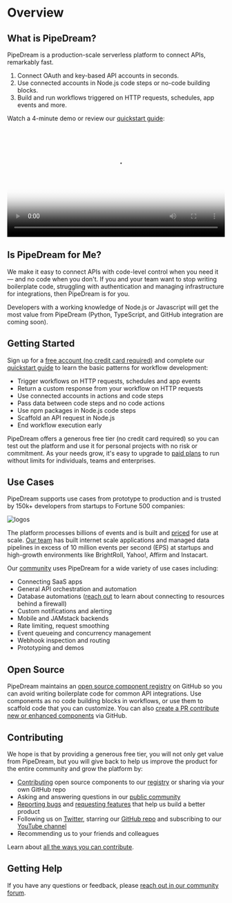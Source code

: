 

# Overview

## What is PipeDream?

PipeDream is a production-scale serverless platform to connect APIs, remarkably fast.

1. Connect OAuth and key-based API accounts in seconds.
2. Use connected accounts in Node.js code steps or no-code building blocks.
3. Build and run workflows triggered on HTTP requests, schedules, app events and more.

<!--PipeDream also makes it easy to test and validate your integrations, scaffold API requests for any app, maintain state between executions, manage execution rate and concurrency and more. -->

Watch a 4-minute demo or review our [quickstart guide](/quickstart/):

<!--With PipeDream, you can stop writing boilerplate code, struggling with authentication and managing infrastructure, and start connecting APIs with code-level control when you need it — and no code when you don't. -->

<!--PipeDream is a low code integration platform for developers. We make it easy to connect APIs remarkably fast so you can stop writing boilerplate code, struggling with authentication and managing infrastructure, and start connecting APIs with code-level control when you need it — and no code when you don't.-->

<video controls poster="./images/demo-poster.png" width="100%">
  <source src="https://res.cloudinary.com/PipeDreamin/video/upload/v1612307285/homepage/Using_Event_Sources_and_Workflows__Analyze_Twitter_Sentiment_in_Real-Time_and_Save_to_Google_Sheets_ehy2ho.mp4" type="video/mp4">
Your browser does not support the video tag.
</video>

<!--![image-20210520194929461](./image-20210520194929461.png)-->

<!--img src="https://res.cloudinary.com/PipeDreamin/image/upload/v1612919959/homepage/workflow-demo_ks64up.png"-->

<!--
Trusted by developers from startups to Fortune 500 companies:

![logos](https://res.cloudinary.com/PipeDreamin/image/upload/v1612919944/homepage/logos_kcbviz.png)

## How PipeDream Works

PipeDream provides a serverless platform to build and run workflows that connect APIs:

- Connect your OAuth and key-based API accounts in seconds
- Use connected accounts to auth APIs in code steps or in "no code" building blocks
- Compose steps into workflows and trigger on HTTP requests, schedules or app events

PipeDream also provides easy to use services to solve common serverless and integration challenges including state management, execution rate and concurrency controls, large file support (up to 5TB) and more! 

Watch a demo (4 mins):

-->

## Is PipeDream for Me?

We make it easy to connect APIs with code-level control when you need it — and no code when you don't. If you and your team want to stop writing boilerplate code, struggling with authentication and managing infrastructure for integrations, then PipeDream is for you. 

Developers with a working knowledge of Node.js or Javascript will get the most value from PipeDream (Python, TypeScript, and GitHub integration are coming soon).

<!--
PipeDream is trusted by 150k+ developers from startups to Fortune 500 companies:

![logos](https://res.cloudinary.com/PipeDreamin/image/upload/v1612919944/homepage/logos_kcbviz.png)
-->

## Getting Started

Sign up for a [free account (no credit card required)](https://PipeDream.com/auth/signup) and complete our [quickstart guide](/quickstart/) to learn the basic patterns for workflow development:

- Trigger workflows on HTTP requests, schedules and app events
- Return a custom response from your workflow on HTTP requests 
- Use connected accounts in actions and code steps
- Pass data between code steps and no code actions
- Use npm packages in Node.js code steps
- Scaffold an API request in Node.js
- End workflow execution early

<!--
<p style="text-align:center;">
<a href="/quickstart/hello-world/"><img src="./quickstart/get-started.png"></a>
</p>
-->
PipeDream offers a generous free tier (no credit card required) so you can test out the platform and use it for personal projects with no risk or commitment. As your needs grow, it's easy to upgrade to [paid plans](https://PipeDream.com/pricing) to run without limits for individuals, teams and enterprises.

## Use Cases

PipeDream supports use cases from prototype to production and is trusted by 150k+ developers from startups to Fortune 500 companies:

![logos](https://res.cloudinary.com/PipeDreamin/image/upload/v1612919944/homepage/logos_kcbviz.png)

The platform processes billions of events and is built and [priced](https://PipeDream.com/pricing/) for use at scale. [Our team](https://PipeDream.com/about) has built internet scale applications and managed data pipelines in excess of 10 million events per second (EPS) at startups and high-growth environments like BrightRoll, Yahoo!, Affirm and Instacart. 

Our [community](https://PipeDream.com/community) uses PipeDream for a wide variety of use cases including:

- Connecting SaaS apps
- General API orchestration and automation
- Database automations ([reach out](https://PipeDream.com/community) to learn about connecting to resources behind a firewall)
- Custom notifications and alerting
- Mobile and JAMstack backends
- Rate limiting, request smoothing
- Event queueing and concurrency management
- Webhook inspection and routing
- Prototyping and demos

## Open Source

PipeDream maintains an [open source component registry](https://github.com/PipeDreamhq/PipeDream/) on GitHub so you can avoid writing boilerplate code for common API integrations. Use components as no code building blocks in workflows, or use them to scaffold code that you can customize. You can also [create a PR contribute new or enhanced components](/components/guidelines/#process) via GitHub.

## Contributing

We hope is that by providing a generous free tier, you will not only get value from PipeDream, but you will give back to help us improve the product for the entire community and grow the platform by:

- [Contributing](/components/guidelines/) open source components to our [registry](https://github.com/PipeDreamhq/PipeDream) or sharing via your own GitHub repo
- Asking and answering questions in our [public community](https://PipeDream.com/community/)
- [Reporting bugs](https://PipeDream.com/community/c/bugs/9) and [requesting features](https://github.com/PipeDreamHQ/PipeDream/issues/new?assignees=&labels=enhancement&template=feature_request.md&title=%5BFEATURE%5D+) that help us build a better product
- Following us on [Twitter](https://twitter.com/PipeDream), starring our [GitHub repo](https://github.com/PipeDreamHQ/PipeDream) and subscribing to our [YouTube channel](https://www.youtube.com/c/PipeDreamhq)
- Recommending us to your friends and colleagues

Learn about [all the ways you can contribute](https://PipeDream.com/contributing).

## Getting Help

If you have any questions or feedback, please [reach out in our community forum](https://PipeDream.com/community).